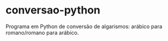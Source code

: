# conversao-python
Programa em Python de conversão de algarismos: arábico para romano/romano para arábico.
